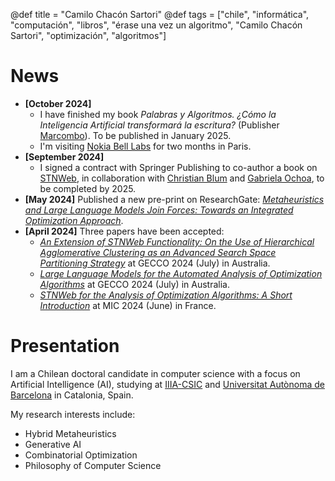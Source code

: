 @def title = "Camilo Chacón Sartori"
@def tags = ["chile", "informática", "computación", "libros", "érase una vez un algoritmo", "Camilo Chacón Sartori", "optimización", "algoritmos"]

# News
- **[October 2024]** 
    - I have finished my book *Palabras y Algoritmos. ¿Cómo la Inteligencia Artificial transformará la escritura?* (Publisher [Marcombo](https://www.marcombo.com)). To be published in January 2025.
    - I'm visiting [Nokia Bell Labs](https://www.bell-labs.com) for two months in Paris.
- **[September 2024]**
    - I signed a contract with Springer Publishing to co-author a book on [STNWeb](https://www.sciencedirect.com/science/article/pii/S2665963823000957), in collaboration with [Christian Blum](https://www.iiia.csic.es/~christian.blum/) and [Gabriela Ochoa](https://www.stir.ac.uk/people/257336#panel_1_1), to be completed by 2025.
- **[May 2024]** Published a new pre-print on ResearchGate: [*Metaheuristics and Large Language Models Join Forces: Towards an Integrated Optimization Approach*](https://www.researchgate.net/publication/380934784_Metaheuristics_and_Large_Language_Models_Join_Forces_Towards_an_Integrated_Optimization_Approach).
- **[April 2024]** Three papers have been accepted:
    - [*An Extension of STNWeb Functionality: On the Use of Hierarchical Agglomerative Clustering as an Advanced Search Space Partitioning Strategy*](https://dl.acm.org/doi/10.1145/3638529.3654084) at GECCO 2024 (July) in Australia.
    - [*Large Language Models for the Automated Analysis of Optimization Algorithms*](https://dl.acm.org/doi/10.1145/3638529.3654086) at GECCO 2024 (July) in Australia.
    - [*STNWeb for the Analysis of Optimization Algorithms: A Short Introduction*](https://link.springer.com/chapter/10.1007/978-3-031-62922-8_29) at MIC 2024 (June) in France.
# Presentation

I am a Chilean doctoral candidate in computer science with a focus on Artificial Intelligence (AI), studying at [IIIA-CSIC](https://www.iiia.csic.es/en-us/people/person/?person_id=161) and [Universitat Autònoma de Barcelona](https://www.uab.cat) in Catalonia, Spain.

My research interests include:

* Hybrid Metaheuristics
* Generative AI
* Combinatorial Optimization
* Philosophy of Computer Science